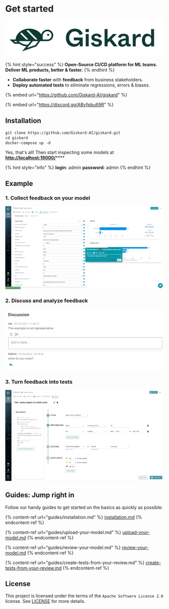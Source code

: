 # Get started

![](<.gitbook/assets/Screenshot 2022-06-01 at 10.15.28 (1).png>)

{% hint style="success" %}
**Open-Source CI/CD platform for ML teams. Deliver ML products, better & faster.**&#x20;
{% endhint %}

* **Collaborate faster** with **feedback** from business stakeholders.
* **Deploy automated tests** to eliminate regressions, errors & biases.

{% embed url="https://github.com/Giskard-AI/giskard" %}

{% embed url="https://discord.gg/ABvfpbu69R" %}

## Installation

```batch
git clone https://github.com/Giskard-AI/giskard.git
cd giskard
docker-compose up -d
```

Yes, that's all!  Then start inspecting some models at [**http://localhost:19000/**](http://localhost:19000/)****

{% hint style="info" %}
**login**: admin  **password**: admin
{% endhint %}

## Example

### 1. Collect feedback on your model

![](<.gitbook/assets/Give feedbcack.jpg>)

### 2. Discuss and analyze feedback

![](<.gitbook/assets/Screenshot 2022-03-08 at 10.00.08.png>)

### 3. Turn feedback into tests

![](.gitbook/assets/Test.jpg)

## Guides: Jump right in

Follow our handy guides to get started on the basics as quickly as possible:

{% content-ref url="guides/installation.md" %}
[installation.md](guides/installation.md)
{% endcontent-ref %}

{% content-ref url="guides/upload-your-model.md" %}
[upload-your-model.md](guides/upload-your-model.md)
{% endcontent-ref %}

{% content-ref url="guides/review-your-model.md" %}
[review-your-model.md](guides/review-your-model.md)
{% endcontent-ref %}

{% content-ref url="guides/create-tests-from-your-review.md" %}
[create-tests-from-your-review.md](guides/create-tests-from-your-review.md)
{% endcontent-ref %}

## License

This project is licensed under the terms of the `Apache Software License 2.0` license. See [LICENSE](https://github.com/Giskard-AI/ai-inspector/blob/main/LICENSE) for more details.
